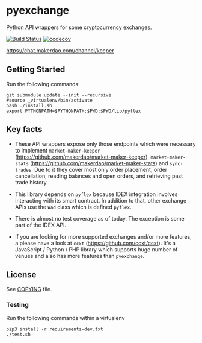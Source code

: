 # pyexchange

Python API wrappers for some cryptocurrency exchanges.

[![Build Status](https://travis-ci.org/makerdao/pyexchange.svg?branch=master)](https://travis-ci.org/makerdao/pyexchange)
[![codecov](https://codecov.io/gh/makerdao/pyexchange/branch/master/graph/badge.svg)](https://codecov.io/gh/makerdao/pyexchange)

<https://chat.makerdao.com/channel/keeper>


## Getting Started
Run the following commands:
```
git submodule update --init --recursive
#source _virtualenv/bin/activate
bash ./install.sh
export PYTHONPATH=$PYTHONPATH:$PWD:$PWD/lib/pyflex
```

## Key facts

* These API wrappers expose only those endpoints which were necessary to implement
  `market-maker-keeper` (<https://github.com/makerdao/market-maker-keeper>), `market-maker-stats`
  (<https://github.com/makerdao/market-maker-stats>) and `sync-trades`.
  Due to it they cover most only order placement, order cancellation, reading balances and open orders,
  and retrieving past trade history.

* This library depends on `pyflex` because IDEX integration involves interacting with its smart contract.
  In addition to that, other exchange APIs use the `Wad` class which is defined `pyflex`.

* There is almost no test coverage as of today. The exception is some part of the IDEX API.

* If you are looking for more supported exchanges and/or more features, a please have a look
  at `ccxt` (<https://github.com/ccxt/ccxt>). It's a JavaScript / Python / PHP library which
  supports huge number of venues and also has more features than `pyexchange`.


## License

See [COPYING](https://github.com/reflexer-labs/pyexchange/blob/master/COPYING) file.

### Testing
Run the following commands within a virtualenv
```
pip3 install -r requirements-dev.txt
./test.sh
```
